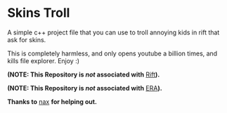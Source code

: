 # Skins Troll
A simple c++ project file that you can use to troll annoying kids in rift that ask for skins. 

This is completely harmless, and only opens youtube a billion times, and kills file explorer.
Enjoy :)

**(NOTE: This Repository is *not* associated with** [Rift](https://discord.gg/riftfn)**).**

**(NOTE: This Repository is *not* associated with** [ERA](https://discord.gg/erafn)**).**

**Thanks to** [nax](https://github.com/nax1800) **for helping out.**
